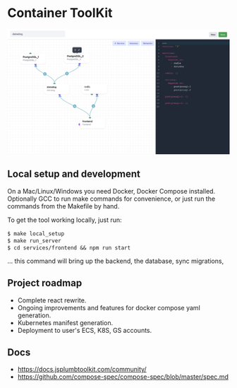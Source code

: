 # Container ToolKit

![Alt text](/screenshots/ui.png?raw=true "UI")

## Local setup and development

On a Mac/Linux/Windows you need Docker, Docker Compose installed. Optionally GCC to run make commands for convenience, or just run the commands from the Makefile by hand.

To get the tool working locally,  just run:

```shell script
$ make local_setup
$ make run_server
$ cd services/frontend && npm run start
```

... this command will bring up the backend, the database, sync migrations,

## Project roadmap

- Complete react rewrite.
- Ongoing improvements and features for docker compose yaml generation.
- Kubernetes manifest generation.
- Deployment to user's ECS, K8S, GS accounts.

## Docs

- https://docs.jsplumbtoolkit.com/community/
- https://github.com/compose-spec/compose-spec/blob/master/spec.md